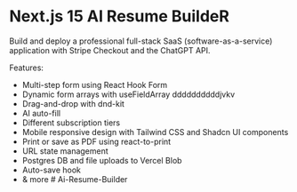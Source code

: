 # Next.js 15 AI Resume BuildeR
Build and deploy a professional  full-stack SaaS (software-as-a-service) application with Stripe Checkout and the ChatGPT API. 

Features:
- Multi-step form using React Hook Form
- Dynamic form arrays with useFieldArray ddddddddddjvkv
- Drag-and-drop with dnd-kit
- AI auto-fill
- Different subscription tiers
- Mobile responsive design with Tailwind CSS and Shadcn UI components
- Print or save as PDF using react-to-print
- URL state management
- Postgres DB and file uploads to Vercel Blob
- Auto-save hook
- & more
#   A i - R e s u m e - B u i l d e r 
 
 
